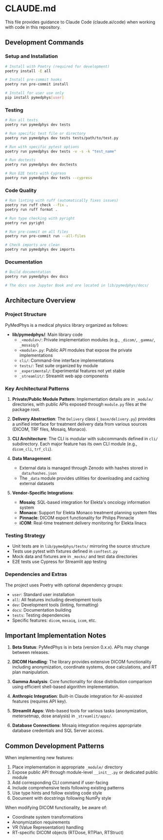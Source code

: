 # CLAUDE.md

This file provides guidance to Claude Code (claude.ai/code) when working with code in this repository.

## Development Commands

### Setup and Installation

```bash
# Install with Poetry (required for development)
poetry install -E all

# Install pre-commit hooks
poetry run pre-commit install

# Install for user use only
pip install pymedphys[user]
```

### Testing

```bash
# Run all tests
poetry run pymedphys dev tests

# Run specific test file or directory
poetry run pymedphys dev tests tests/path/to/test.py

# Run with specific pytest options
poetry run pymedphys dev tests -v -s -k "test_name"

# Run doctests
poetry run pymedphys dev doctests

# Run E2E tests with Cypress
poetry run pymedphys dev tests --cypress
```

### Code Quality

```bash
# Run linting with ruff (automatically fixes issues)
poetry run ruff check --fix .
poetry run ruff format .

# Run type checking with pyright
poetry run pyright

# Run pre-commit on all files
poetry run pre-commit run --all-files

# Check imports are clean
poetry run pymedphys dev imports
```

### Documentation

```bash
# Build documentation
poetry run pymedphys dev docs

# The docs use Jupyter Book and are located in lib/pymedphys/docs/
```

## Architecture Overview

### Project Structure

PyMedPhys is a medical physics library organized as follows:

- **lib/pymedphys/**: Main library code
  - `_<module>/`: Private implementation modules (e.g., `_dicom/`, `_gamma/`, `_mosaiq/`)
  - `<module>.py`: Public API modules that expose the private implementations
  - `cli/`: Command-line interface implementations
  - `tests/`: Test suite organized by module
  - `_experimental/`: Experimental features not yet stable
  - `_streamlit/`: Streamlit web app components

### Key Architectural Patterns

1. **Private/Public Module Pattern**: Implementation details are in `_module/` directories, with public APIs exposed through `module.py` files at the package root.

2. **Delivery Abstraction**: The `Delivery` class (`_base/delivery.py`) provides a unified interface for treatment delivery data from various sources (DICOM, TRF files, Mosaiq, Monaco).

3. **CLI Architecture**: The CLI is modular with subcommands defined in `cli/` subdirectory. Each major feature has its own CLI module (e.g., `dicom_cli`, `trf_cli`).

4. **Data Management**: 
   - External data is managed through Zenodo with hashes stored in `_data/hashes.json`
   - The `_data` module provides utilities for downloading and caching external datasets

5. **Vendor-Specific Integrations**:
   - **Mosaiq**: SQL-based integration for Elekta's oncology information system
   - **Monaco**: Support for Elekta Monaco treatment planning system files
   - **Pinnacle**: DICOM export functionality for Philips Pinnacle
   - **iCOM**: Real-time treatment delivery monitoring for Elekta linacs

### Testing Strategy

- Unit tests are in `lib/pymedphys/tests/` mirroring the source structure
- Tests use pytest with fixtures defined in `conftest.py`
- Mock data and fixtures are in `_mocks/` and test data directories
- E2E tests use Cypress for Streamlit app testing

### Dependencies and Extras

The project uses Poetry with optional dependency groups:
- `user`: Standard user installation
- `all`: All features including development tools
- `dev`: Development tools (linting, formatting)
- `docs`: Documentation building
- `tests`: Testing dependencies
- Specific features: `dicom`, `mosaiq`, `icom`, etc.

## Important Implementation Notes

1. **Beta Status**: PyMedPhys is in beta (version 0.x.x). APIs may change between releases.

2. **DICOM Handling**: The library provides extensive DICOM functionality including anonymization, coordinate systems, dose calculations, and RT plan manipulation.

3. **Gamma Analysis**: Core functionality for dose distribution comparison using efficient shell-based algorithm implementation.

4. **Anthropic Integration**: Built-in Claude integration for AI-assisted features (requires API key).

5. **Streamlit Apps**: Web-based tools for various tasks (anonymization, metersetmap, dose analysis) in `_streamlit/apps/`.

6. **Database Connections**: Mosaiq integration requires appropriate database credentials and SQL Server access.

## Common Development Patterns

When implementing new features:

1. Place implementation in appropriate `_module/` directory
2. Expose public API through module-level `__init__.py` or dedicated public module
3. Add corresponding CLI command if user-facing
4. Include comprehensive tests following existing patterns
5. Use type hints and follow existing code style
6. Document with docstrings following NumPy style

When modifying DICOM functionality, be aware of:
- Coordinate system transformations
- Anonymization requirements
- VR (Value Representation) handling
- RT-specific DICOM objects (RTDose, RTPlan, RTStruct)
